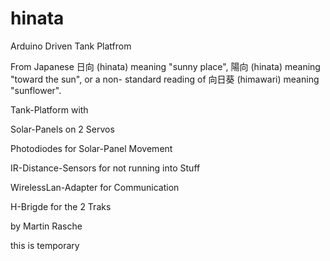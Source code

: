 # hinata
Arduino Driven Tank Platfrom

From Japanese 日向 (hinata) meaning "sunny place",
陽向 (hinata) meaning "toward the sun", or a non-
standard reading of 向日葵 (himawari) meaning "sunflower".


Tank-Platform with

Solar-Panels on 2 Servos  

Photodiodes for Solar-Panel Movement

IR-Distance-Sensors for not running into Stuff 

WirelessLan-Adapter for Communication  

H-Brigde for the 2 Traks 

by Martin Rasche





this is temporary
